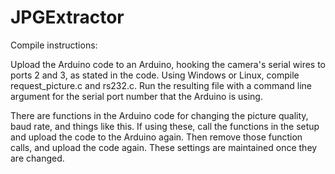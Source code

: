 # JPGExtractor

Compile instructions:

Upload the Arduino code to an Arduino, hooking the camera's serial wires to ports 2 and 3, as stated in the code. Using Windows or Linux, compile request_picture.c and rs232.c. Run the resulting file with a command line argument for the serial port number that the Arduino is using.

There are functions in the Arduino code for changing the picture quality, baud rate, and things like this. If using these, call the functions in the setup and upload the code to the Arduino again. Then remove those function calls, and upload the code again. These settings are maintained once they are changed.
